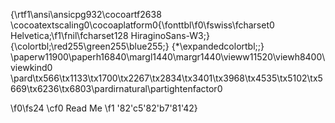{\rtf1\ansi\ansicpg932\cocoartf2638
\cocoatextscaling0\cocoaplatform0{\fonttbl\f0\fswiss\fcharset0 Helvetica;\f1\fnil\fcharset128 HiraginoSans-W3;}
{\colortbl;\red255\green255\blue255;}
{\*\expandedcolortbl;;}
\paperw11900\paperh16840\margl1440\margr1440\vieww11520\viewh8400\viewkind0
\pard\tx566\tx1133\tx1700\tx2267\tx2834\tx3401\tx3968\tx4535\tx5102\tx5669\tx6236\tx6803\pardirnatural\partightenfactor0

\f0\fs24 \cf0 Read Me
\f1 \'82\'c5\'82\'b7\'81\'42}